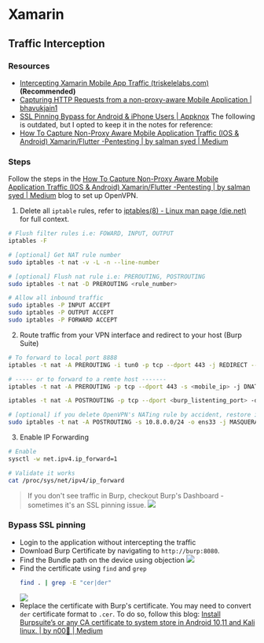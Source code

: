 # Xamarin
## Traffic Interception
### Resources
- [Intercepting Xamarin Mobile App Traffic (triskelelabs.com)](https://www.triskelelabs.com/blog/intercepting-xamarin-mobile-app-traffic-2#:~:text=For%20an%20attacker%20to%20intercept,settings%20to%20use%20this%20proxy.) **(Recommended)**
- [Capturing HTTP Requests from a non-proxy-aware Mobile Application | bhavukjain1](https://bhavukjain.com/blog/2023/02/19/capturing-requests-non-proxy-aware-application)
- [SSL Pinning Bypass for Android & iPhone Users | Appknox](https://www.appknox.com/blog/bypass-ssl-pinning-in-ios-app)
The following is outdated, but I opted to keep it in the notes for reference:
- [How To Capture Non-Proxy Aware Mobile Application Traffic (IOS & Android) Xamarin/Flutter -Pentesting | by salman syed | Medium](https://slmnsd552.medium.com/how-to-capture-non-proxy-aware-mobile-application-traffic-ios-android-xamarin-flutter-924fe044facf)
### Steps
Follow the steps in the [How To Capture Non-Proxy Aware Mobile Application Traffic (IOS & Android) Xamarin/Flutter -Pentesting | by salman syed | Medium](https://slmnsd552.medium.com/how-to-capture-non-proxy-aware-mobile-application-traffic-ios-android-xamarin-flutter-924fe044facf) blog to set up OpenVPN.
1. Delete all `iptable` rules, refer to [iptables(8) - Linux man page (die.net)](https://linux.die.net/man/8/iptables) for full context.
```bash
# Flush filter rules i.e: FOWARD, INPUT, OUTPUT
iptables -F

# [optional] Get NAT rule number
sudo iptables -t nat -v -L -n --line-number

# [optional] Flush nat rule i.e: PREROUTING, POSTROUTING
sudo iptables -t nat -D PREROUTING <rule_number>

# Allow all inbound traffic
sudo iptables -P INPUT ACCEPT
sudo iptables -P OUTPUT ACCEPT
sudo iptables -P FORWARD ACCEPT
```
2. Route traffic from your VPN interface and redirect to your host (Burp Suite)
```bash
# To forward to local port 8888 
iptables -t nat -A PREROUTING -i tun0 -p tcp --dport 443 -j REDIRECT --to-port 8888 

# ----- or to forward to a remte host -------
iptables -t nat -A PREROUTING -p tcp --dport 443 -s <mobile_ip> -j DNAT --to-destination <burp_host_ip>:<burp_listenting_port>

iptables -t nat -A POSTROUTING -p tcp --dport <burp_listenting_port> -d <burp_host_ip> -j SNAT --to-source <burp_host_ip>

# [optional] if you delete OpenVPN's NATing rule by accident, restore it with
sudo iptables -t nat -A POSTROUTING -s 10.8.0.0/24 -o ens33 -j MASQUERADE # , where ens33 is the interface connected to the internet
```
3. Enable IP Forwarding
```bash
# Enable
sysctl -w net.ipv4.ip_forward=1

# Validate it works
cat /proc/sys/net/ipv4/ip_forward
```
> If you don't see traffic in Burp, checkout Burp's Dashboard - sometimes it's an SSL pinning issue.
> ![](/Screenshots/Pasted%20image%2020230803164141.png)

### Bypass SSL pinning
- Login to the application without intercepting the traffic
- Download Burp Certificate by navigating to `http://burp:8080`. 
- Find the Bundle path on the device using objection
	![](/Screenshots/Pasted%20image%2020230804155041.png)
- Find the certificate using `find` and `grep`
	```bash
	find . | grep -E "cer|der"
	```
	![](/Screenshots/Pasted%20image%2020230804155700.png)
- Replace the certificate with Burp's certificate. You may need to convert `der` certificate format to `.cer`. To do so, follow this blog: [Install Burpsuite’s or any CA certificate to system store in Android 10,11 and Kali linux. | by n00🔑 | Medium](https://pswalia2u.medium.com/install-burpsuites-or-any-ca-certificate-to-system-store-in-android-10-and-11-38e508a5541a)